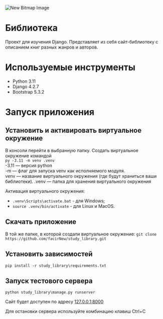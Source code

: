 ![New Bitmap Image](https://github.com/facirNew/study_library/assets/118748152/36b0e00e-63a6-427c-9f9e-bc7886f005ab)
# Библиотека
Проект для изучения Django. Представляет из себя сайт-библиотеку с описанием 
книг разных жанров и авторов.

# Используемые инструменты
- Python 3.11
- Django 4.2.7
- Bootstrap 5.3.2

# Запуск приложения

## Установить и активировать виртуальное окружение
В консоли перейти в выбранную папку. Создать виртуальное окружение командой  
`py -3.11 -m venv .venv`  
-3.11 — версия python  
-m — флаг для запуска venv как исполняемого модуля.  
venv — название виртуального окружения (где будут храниться ваши библиотеки).
.venv — папка для хранения виртуального окружения

Активация виртуального окружения:
- `.venv\Scripts\activate.bat` - для Windows;
- `source .venv/bin/activate` - для Linux и MacOS.

## Скачать приложение
В той же папке, в которой создали виртуальное окружение:
`git clone https://github.com/facirNew/study_library.git`

## Установить зависимостей

`pip install -r study_library\requirements.txt`

## Запуск тестового сервера

`python study_library\manage.py runserver`

Сайт будет доступен по адресу [127.0.0.1:8000](http://127.0.0.1:8000)

Для остановки сервера используйте комбинацию клавиш Ctrl+C
